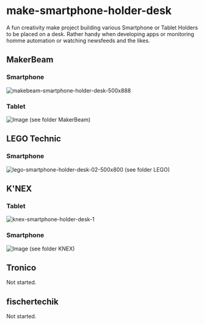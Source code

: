 # make-smartphone-holder-desk
A fun creativity make project building various Smartphone or Tablet Holders to be placed on a desk.
Rather handy when developing apps or monitoring homme automation or watching newsfeeds and the likes.

## MakerBeam
### Smartphone
![makebeam-smartphone-holder-desk-500x888](https://user-images.githubusercontent.com/47274144/61792335-ce00ff80-ae1c-11e9-9a0f-62d1148669f3.png)
### Tablet
![Image](https://github.com/user-attachments/assets/a70002a7-3338-422c-8cfd-af51f5df36b5)
(see folder MakerBeam)

## LEGO Technic
### Smartphone
![lego-smartphone-holder-desk-02-500x800](https://user-images.githubusercontent.com/47274144/61872374-6d88c580-aee3-11e9-8482-f445e54ec863.png)
(see folder LEGO)

## K'NEX
### Tablet
![knex-smartphone-holder-desk-1](https://user-images.githubusercontent.com/47274144/61871932-5eedde80-aee2-11e9-8193-1ebf88962f26.png)

### Smartphone
![Image](https://github.com/user-attachments/assets/9ee493ac-c920-4a29-bd0d-8b9d1e6b4258)
(see folder KNEX)

## Tronico
Not started.

## fischertechik
Not started.

